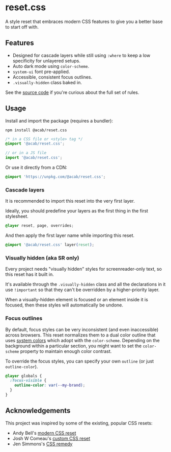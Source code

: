 # reset.css

A style reset that embraces modern CSS features to give you a better base to start off with.

## Features

- Designed for cascade layers while still using `:where` to keep a low specificity for unlayered setups.
- Auto dark mode using `color-scheme`.
- `system-ui` font pre-applied.
- Accessible, consistent focus outlines.
- `.visually-hidden` class baked in.

See the [source code](https://github.com/mayank99/reset.css/blob/main/package/index.css) if you're curious about the full set of rules.

## Usage

Install and import the package (requires a bundler):

```shell
npm install @acab/reset.css
```

```css
/* in a CSS file or <style> tag */
@import '@acab/reset.css';
```

```js
// or in a JS file
import '@acab/reset.css';
```

Or use it directly from a CDN:

```css
@import 'https://unpkg.com/@acab/reset.css';
```

### Cascade layers

It is recommended to import this reset into the very first layer.

Ideally, you should predefine your layers as the first thing in the first stylesheet.

```css
@layer reset, page, overrides;
```

And then apply the first layer name while importing this reset.

```css
@import '@acab/reset.css' layer(reset);
```

### Visually hidden (aka SR only)

Every project needs "visually hidden" styles for screenreader-only text, so this reset has it built in.

It's available through the `.visually-hidden` class and all the declarations in it use `!important` so that they can't be overridden by a higher-priority layer.

When a visually-hidden element is focused or an element inside it is focused, then these styles will automatically be undone.

### Focus outlines

By default, focus styles can be very inconsistent (and even inaccessible) across browsers. This reset normalizes them to a dual color outline that uses [system colors](https://www.w3.org/TR/css-color-4/#system-color-values) which adopt with the `color-scheme`. Depending on the background within a particular section, you might want to set the `color-scheme` property to maintain enough color contrast.

To override the focus styles, you can specify your own `outline` (or just `outline-color`).
```css
@layer globals {
  :focus-visible {
    outline-color: var(--my-brand);
  }
}
```

## Acknowledgements

This project was inspired by some of the existing, popular CSS resets:

- Andy Bell's [modern CSS reset](https://piccalil.li/blog/a-modern-css-reset/)
- Josh W Comeau's [custom CSS reset](https://www.joshwcomeau.com/css/custom-css-reset/)
- Jen Simmons's [CSS remedy](https://github.com/jensimmons/cssremedy)
